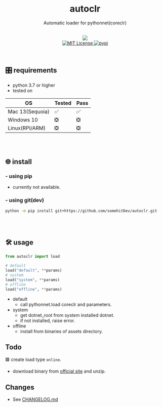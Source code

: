 <h1 align="center">
    autoclr
</h1>
<p align="center">
    Automatic loader for pythonnet(coreclr)
</p>
<br/>

<div align="center">
    <img src="https://img.shields.io/badge/python-3.7%20%7C%203.8%20%7C%203.9%20%7C%203.10%20%7C%203.11%20%7C%203.12-blue" />
    <br>
    <a href="https://github.com/somehitDev/autoclr/blob/main/LICENSE">
        <img src="https://img.shields.io/github/license/somehitDev/autoclr.svg" alt="MIT License" />
    </a>
    <a href="https://pypi.org/project/autoclr/">
        <img src="https://img.shields.io/pypi/v/autoclr" alt="pypi" />
    </a>
</div>
<br/><br/>


## 🎛️ requirements
- python 3.7 or higher
- tested on

|        OS       | Tested | Pass |
| --------------- | ------ | ---- |
| Mac 13(Sequoia) |   ✅   |  ✅  |
| Windows 10      |   ❎   |  ❎  |
| Linux(RPI/ARM)  |   ❎   |  ❎  |

<br><br>

## 🌐 install
### - using pip
- currently not available.
  
### - using git(dev)
```zsh
python -m pip install git+https://github.com/somehitDev/autoclr.git
```

<br/><br/>

## 🛠 usage
```python
from autoclr import load

# default
load("default", **params)
# system
load("system", **params)
# offline
load("offline", **params)
```
- default
  - call pythonnet.load coreclr and parameters.
- system
  - get dotnet_root from system installed dotnet.
  - if not installed, raise error.
- offline
  - install from binaries of assets directory.

## Todo
🟩 create load type `online`.
  - download binary from [official site](https://dotnet.microsoft.com) and unzip.

## Changes
- See [CHANGELOG.md](https://github.com/somehitDev/autoclr/blob/main/CHANGELOG.md)
